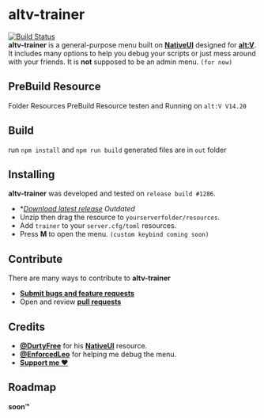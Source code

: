 # altv-trainer
[![Build Status](https://travis-ci.org/Jayreen58/altv-trainer.svg?branch=master)](https://travis-ci.org/Jayreen58/altv-trainer)  
**altv-trainer** is a general-purpose menu built on **[NativeUI](https://github.com/DurtyFree/alt-V-NativeUI)** designed for **[alt:V](https://altv.mp/#/)**. It includes many options to help you debug your scripts or just mess around with your friends. It is **not** supposed to be an admin menu. `(for now)`  

## PreBuild Resource
Folder Resources PreBuild Resource testen and Running on `alt:V V14.20`

## Build
run `npm install` and `npm run build`
generated files are in `out` folder

## Installing
**altv-trainer** was developed and tested on `release build #1286`.
- **[Download latest release](https://github.com/Jayreen58/altv-trainer/releases/latest) *Outdated**
- Unzip then drag the resource to `yourserverfolder/resources`.
- Add `trainer` to your `server.cfg/toml` resources.
- Press **M** to open the menu. `(custom keybind coming soon)`

## Contribute
There are many ways to contribute to **altv-trainer**
- **[Submit bugs and feature requests](https://github.com/Jayreen58/altv-trainer/issues)**
- Open and review **[pull requests](https://github.com/Jayreen58/altv-trainer/pulls)**

## Credits
- **[@DurtyFree](https://github.com/DurtyFree)** for his **[NativeUI](https://github.com/DurtyFree/alt-V-NativeUI)** resource.  
- **[@EnforcedLeo](https://github.com/EnforcedLeo)** for helping me debug the menu.
- **[Support me ❤️](https://www.paypal.com/paypalme/jayreen58)**

## Roadmap
**soon™**
